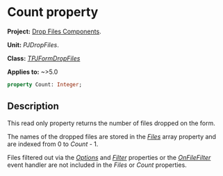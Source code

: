 # Count property

**Project:** [Drop Files Components](../API.md).

**Unit:** _PJDropFiles_.

**Class:** _[TPJFormDropFiles](./TPJFormDropFiles.md)_

**Applies to:** ~>5.0

```pascal
property Count: Integer;
```

## Description

This read only property returns the number of files dropped on the form.

The names of the dropped files are stored in the _[Files](./TPJFormDropFiles-Files.md)_ array property and are indexed from 0 to _Count_ - 1.

Files filtered out via the _[Options](./TPJFormDropFiles-Options.md)_ and _[Filter](./TPJFormDropFiles-Filter.md)_ properties or the _[OnFileFilter](./TPJFormDropFiles-OnFileFilter.md)_ event handler are not included in the _Files_ or _Count_ properties.
